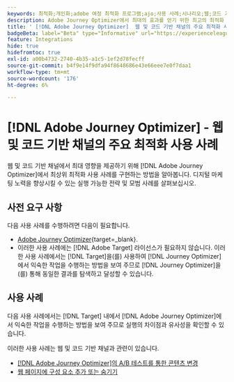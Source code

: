 ```yaml
---
keywords: 최적화;개인화;adobe 여정 최적화 프로그램;ajo;사용 사례;시나리오;웹;코드 기반
description: Adobe Journey Optimizer에서 최대의 효과를 얻기 위한 최고의 최적화 사용 사례를 구현하는 방법에 대해 알아봅니다.
title: ' [!DNL Adobe Journey Optimizer]  웹 및 코드 기반 채널의 주요 최적화 사용 사례'
badgeBeta: label="Beta" type="Informative" url="https://experienceleague.adobe.com/docs/target/using/introduction/intro.html#beta newtab=true" tooltip=" [!DNL Adobe Target]의 Beta 기능"
feature: Integrations
hide: true
hidefromtoc: true
exl-id: a00b4732-2740-4b35-a1c5-1ef2d78fecff
source-git-commit: b4f9e14f9dfa94f8648686e43e66eee7e0f7daa1
workflow-type: tm+mt
source-wordcount: '176'
ht-degree: 6%

---
```


# [!DNL Adobe Journey Optimizer] - 웹 및 코드 기반 채널의 주요 최적화 사용 사례

웹 및 코드 기반 채널에서 최대 영향을 제공하기 위해 [!DNL Adobe Journey Optimizer]에서 최상위 최적화 사용 사례를 구현하는 방법을 알아봅니다. 디지털 마케팅 노력을 향상시킬 수 있는 실행 가능한 전략 및 모범 사례를 살펴보십시오.

## 사전 요구 사항

다음 사용 사례를 수행하려면 다음이 필요합니다.

* [Adobe Journey Optimizer](https://experienceleague.adobe.com/en/docs/journey-optimizer/using/get-started/get-started){target=_blank}.
* 이러한 사용 사례에는 [!DNL Adobe Target] 라이선스가 필요하지 않습니다. 이러한 사용 사례에서는 [!DNL Target]을(를) 사용하여 [!DNL Journey Optimizer]에서 익숙한 작업을 수행하는 방법을 보여 주므로 [!DNL Journey Optimizer]을(를) 통해 동일한 결과를 탐색하고 달성할 수 있습니다.

## 사용 사례

다음 사용 사례에서는 [!DNL Target] 내에서 [!DNL Adobe Journey Optimizer]에서 익숙한 작업을 수행하는 방법을 보여 주므로 실행의 차이점과 유사성을 확인할 수 있습니다.

이러한 사용 사례는 웹 및 코드 기반 채널과 관련이 있습니다.

* [ [!DNL Adobe Journey Optimizer]의 A/B 테스트를 통한 콘텐츠 변경](/help/main/c-integrating-target-with-mac/ajo/content-change-using-ajo.md)
* [웹 페이지에 구성 요소 추가 또는 숨기기](/help/main/c-integrating-target-with-mac/ajo/add-hide-content-using-ajo.md)

